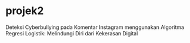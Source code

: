 # projek2
Deteksi Cyberbullying pada Komentar Instagram menggunakan Algoritma Regresi Logistik: Melindungi Diri dari Kekerasan Digital
